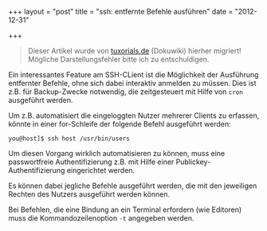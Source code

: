 +++
layout = "post"
title = "ssh: entfernte Befehle ausführen"
date = "2012-12-31"

+++

>
> Dieser Artikel wurde von [tuxorials.de](http://tuxorials.de) (Dokuwiki) hierher migriert!
> Mögliche Darstellungsfehler bitte ich zu entschuldigen.
>


Ein interessantes Feature am SSH-CLient ist die Möglichkeit der
Ausführung entfernter Befehle, ohne sich dabei interaktiv anmelden zu
müssen. Dies ist z.B. für Backup-Zwecke notwendig, die zeitgesteuert mit
Hilfe von `cron` ausgeführt werden.

Um z.B. automatisiert die eingeloggten Nutzer mehrerer Clients zu
erfassen, könnte in einer for-Schleife der folgende Befehl ausgeführt
werden:

```
you@host]$ ssh host /usr/bin/users
```

Um diesen Vorgang wirklich automatisieren zu können, muss eine
passwortfreie Authentifizierung z.B. mit Hilfe einer
Publickey-Authentifizierung eingerichtet werden.

Es können dabei jegliche Befehle ausgeführt werden, die mit den
jeweiligen Rechten des Nutzers ausgeführt werden können.

Bei Befehlen, die eine Bindung an ein Terminal erfordern (wie Editoren)
muss die Kommandozeilenoption `-t` angegeben werden.
